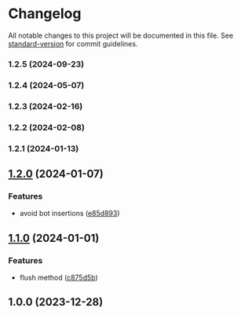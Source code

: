# Changelog

All notable changes to this project will be documented in this file. See [standard-version](https://github.com/conventional-changelog/standard-version) for commit guidelines.

### 1.2.5 (2024-09-23)

### 1.2.4 (2024-05-07)

### 1.2.3 (2024-02-16)

### 1.2.2 (2024-02-08)

### 1.2.1 (2024-01-13)

## [1.2.0](https://github.com/microlinkhq/ua/compare/v1.1.0...v1.2.0) (2024-01-07)


### Features

* avoid bot insertions ([e85d893](https://github.com/microlinkhq/ua/commit/e85d893dbfc07a74c5f165f3655984ba2d72fd3b))

## [1.1.0](https://github.com/microlinkhq/ua/compare/v1.0.0...v1.1.0) (2024-01-01)


### Features

* flush method ([c875d5b](https://github.com/microlinkhq/ua/commit/c875d5b4ea4a472ae70c966af8dcb49fd35bd69d))

## 1.0.0 (2023-12-28)
